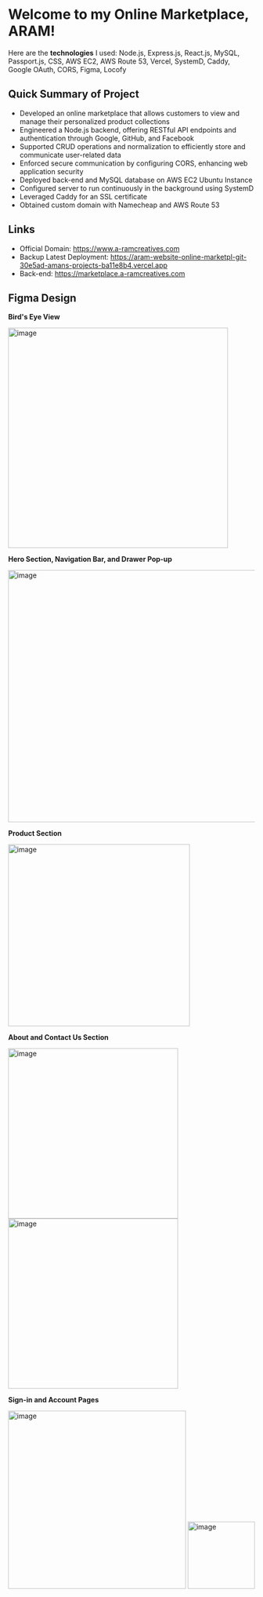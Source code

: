 # Welcome to my Online Marketplace, ARAM!

Here are the **technologies** I used: Node.js, Express.js, React.js, MySQL, Passport.js, CSS, AWS EC2, AWS Route 53, Vercel, SystemD, Caddy, Google OAuth, CORS, Figma, Locofy

## Quick Summary of Project

- Developed an online marketplace that allows customers to view and manage their personalized product collections
- Engineered a Node.js backend, offering RESTful API endpoints and authentication through Google, GitHub, and Facebook
- Supported CRUD operations and normalization to efficiently store and communicate user-related data
- Enforced secure communication by configuring CORS, enhancing web application security
- Deployed back-end and MySQL database on AWS EC2 Ubuntu Instance
- Configured server to run continuously in the background using SystemD
- Leveraged Caddy for an SSL certificate
- Obtained custom domain with Namecheap and AWS Route 53

## Links

- Official Domain: https://www.a-ramcreatives.com
- Backup Latest Deployment: https://aram-website-online-marketpl-git-30e5ad-amans-projects-ba11e8b4.vercel.app
- Back-end: https://marketplace.a-ramcreatives.com

## Figma Design

**Bird's Eye View**

<img width="449" alt="image" src="https://github.com/AmanPrakash09/ARAM-Website---Online-Marketplace/assets/89485425/8384b894-3769-4f0f-b646-d22b137aa5e3">

**Hero Section, Navigation Bar, and Drawer Pop-up**

<img width="514" alt="image" src="https://github.com/AmanPrakash09/ARAM-Website---Online-Marketplace/assets/89485425/9bec8dfb-99b5-4f85-b423-dc5f5b4ff058">

**Product Section**

<img width="371" alt="image" src="https://github.com/AmanPrakash09/ARAM-Website---Online-Marketplace/assets/89485425/192e51db-d7a2-4d1e-826a-0c937a502983">

**About and Contact Us Section**

<img width="347" alt="image" src="https://github.com/AmanPrakash09/ARAM-Website---Online-Marketplace/assets/89485425/c2689fb2-ec37-4e63-8e29-b768a9bab144">
<img width="347" alt="image" src="https://github.com/AmanPrakash09/ARAM-Website---Online-Marketplace/assets/89485425/85b9edf8-619f-48b4-8770-3a5b310cc962">

**Sign-in and Account Pages**

<img width="363" alt="image" src="https://github.com/AmanPrakash09/ARAM-Website---Online-Marketplace/assets/89485425/3b43f45b-190e-49dc-8b7b-56730960d195">
<img width="137" alt="image" src="https://github.com/AmanPrakash09/ARAM-Website---Online-Marketplace/assets/89485425/6ea0e652-2da3-4139-be6f-a7b6c75a7a42">
